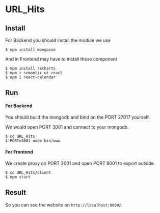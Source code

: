 # URL_Hits

## Install

For Backend you should install the module we use

```console
$ npm install mongoose
```

And in Frontend may have to install these component
```console
$ npm install recharts
$ npm i semantic-ui-react
$ npm i react-calendar
```

## Run

#### For Backend 

You should build the mongodb and bind on the PORT 27017 yourself.

We would open PORT 3001 and connect to your mongodb.

```console
$ cd URL_Hits
$ PORT=3001 node bin/www
```

#### For Frontend

We create proxy on PORT 3001 and open PORT 8001 to export outside.

```console
$ cd URL_Hits/client
$ npm start
```

## Result
So you can see the website on ```http://localhost:8080/```.
